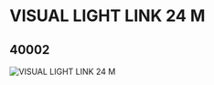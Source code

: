 # VISUAL LIGHT LINK 24 M
## 40002
![VISUAL LIGHT LINK 24 M](https://lc-www-live-s.legocdn.com/media/bricks/5/2/4143325.jpg)
